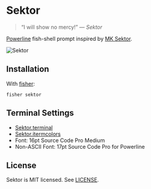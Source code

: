 # Sektor

> “I will show no mercy!” — _Sektor_

[Powerline](https://github.com/powerline/fonts) fish-shell prompt inspired by [MK Sektor](https://en.wikipedia.org/wiki/Sektor).

![Sektor](https://cloud.githubusercontent.com/assets/8317250/15160484/c9f74066-1734-11e6-8047-ddd2ecb3646f.png)

## Installation

With [fisher](https://github.com/jorgebucaran/fisher):

```fish
fisher sektor
```

## Terminal Settings

* [Sektor.terminal](/Sektor.terminal)
* [Sektor.itermcolors](/Sektor.itermcolors)
* Font: 16pt Source Code Pro Medium
* Non-ASCII Font: 17pt Source Code Pro for Powerline

## License

Sektor is MIT licensed. See [LICENSE](/LICENSE.md).
